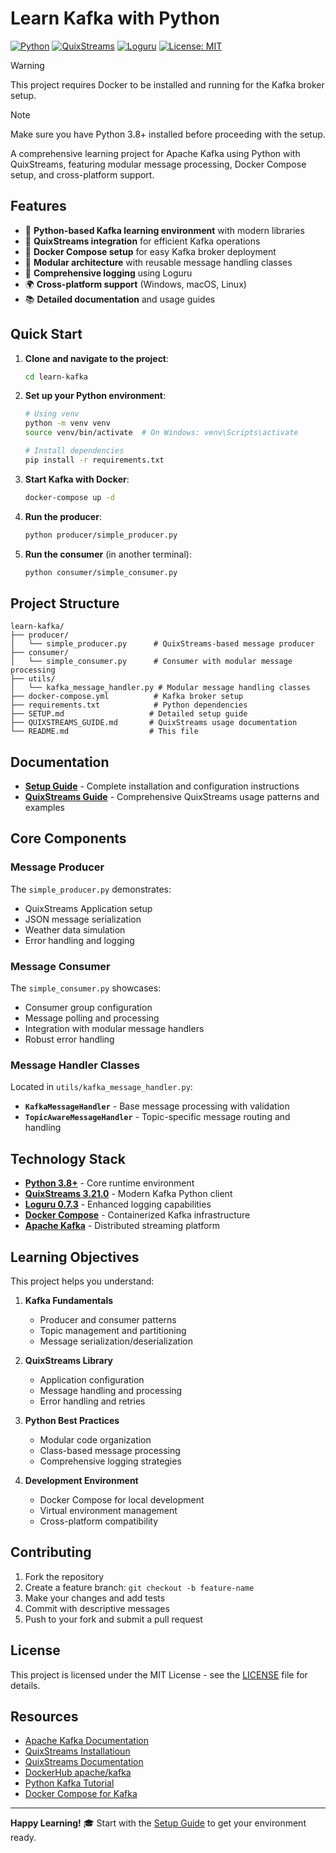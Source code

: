 # Learn Kafka with Python

[![Python](https://img.shields.io/badge/python-3.8+-blue.svg)](https://www.python.org/downloads/)
[![QuixStreams](https://img.shields.io/badge/QuixStreams-3.21.0-orange.svg)](https://quix.io/docs/quix-streams/introduction.html)
[![Loguru](https://img.shields.io/badge/Loguru-0.7.3-green.svg)](https://loguru.readthedocs.io/)
[![License: MIT](https://img.shields.io/badge/License-MIT-yellow.svg)](https://opensource.org/licenses/MIT)

> [!WARNING]  
> This project requires Docker to be installed and running for the Kafka broker setup.

> [!NOTE]
> Make sure you have Python 3.8+ installed before proceeding with the setup.

A comprehensive learning project for Apache Kafka using Python with QuixStreams, featuring modular message processing, Docker Compose setup, and cross-platform support.

## Features

- 🐍 **Python-based Kafka learning environment** with modern libraries
- 🚀 **QuixStreams integration** for efficient Kafka operations
- 🐳 **Docker Compose setup** for easy Kafka broker deployment
- 🔧 **Modular architecture** with reusable message handling classes
- 📝 **Comprehensive logging** using Loguru
- 🌍 **Cross-platform support** (Windows, macOS, Linux)
- 📚 **Detailed documentation** and usage guides

## Quick Start

1. **Clone and navigate to the project**:

   ```bash
   cd learn-kafka
   ```

2. **Set up your Python environment**:

   ```bash
   # Using venv
   python -m venv venv
   source venv/bin/activate  # On Windows: venv\Scripts\activate

   # Install dependencies
   pip install -r requirements.txt
   ```

3. **Start Kafka with Docker**:

   ```bash
   docker-compose up -d
   ```

4. **Run the producer**:

   ```bash
   python producer/simple_producer.py
   ```

5. **Run the consumer** (in another terminal):
   ```bash
   python consumer/simple_consumer.py
   ```

## Project Structure

```
learn-kafka/
├── producer/
│   └── simple_producer.py      # QuixStreams-based message producer
├── consumer/
│   └── simple_consumer.py      # Consumer with modular message processing
├── utils/
│   └── kafka_message_handler.py # Modular message handling classes
├── docker-compose.yml          # Kafka broker setup
├── requirements.txt            # Python dependencies
├── SETUP.md                   # Detailed setup guide
├── QUIXSTREAMS_GUIDE.md       # QuixStreams usage documentation
└── README.md                  # This file
```

## Documentation

- **[Setup Guide](SETUP.md)** - Complete installation and configuration instructions
- **[QuixStreams Guide](QUIXSTREAMS_GUIDE.md)** - Comprehensive QuixStreams usage patterns and examples

## Core Components

### Message Producer

The `simple_producer.py` demonstrates:

- QuixStreams Application setup
- JSON message serialization
- Weather data simulation
- Error handling and logging

### Message Consumer

The `simple_consumer.py` showcases:

- Consumer group configuration
- Message polling and processing
- Integration with modular message handlers
- Robust error handling

### Message Handler Classes

Located in `utils/kafka_message_handler.py`:

- **`KafkaMessageHandler`** - Base message processing with validation
- **`TopicAwareMessageHandler`** - Topic-specific message routing and handling

## Technology Stack

- **[Python 3.8+](https://python.org)** - Core runtime environment
- **[QuixStreams 3.21.0](https://quix.io/docs/quix-streams/)** - Modern Kafka Python client
- **[Loguru 0.7.3](https://loguru.readthedocs.io/)** - Enhanced logging capabilities
- **[Docker Compose](https://docs.docker.com/compose/)** - Containerized Kafka infrastructure
- **[Apache Kafka](https://kafka.apache.org/)** - Distributed streaming platform

## Learning Objectives

This project helps you understand:

1. **Kafka Fundamentals**

   - Producer and consumer patterns
   - Topic management and partitioning
   - Message serialization/deserialization

2. **QuixStreams Library**

   - Application configuration
   - Message handling and processing
   - Error handling and retries

3. **Python Best Practices**

   - Modular code organization
   - Class-based message processing
   - Comprehensive logging strategies

4. **Development Environment**
   - Docker Compose for local development
   - Virtual environment management
   - Cross-platform compatibility

## Contributing

1. Fork the repository
2. Create a feature branch: `git checkout -b feature-name`
3. Make your changes and add tests
4. Commit with descriptive messages
5. Push to your fork and submit a pull request

## License

This project is licensed under the MIT License - see the [LICENSE](LICENSE) file for details.

## Resources

- [Apache Kafka Documentation](https://kafka.apache.org/documentation/)
- [QuixStreams Installatioun](https://pypi.org/project/quixstreams/)
- [QuixStreams Documentation](https://quix.io/docs/quix-streams/introduction.html#next-steps)
- [DockerHub apache/kafka](https://hub.docker.com/r/apache/kafka)
- [Python Kafka Tutorial](https://kafka-python.readthedocs.io/)
- [Docker Compose for Kafka](https://docs.confluent.io/platform/current/quickstart/ce-docker-quickstart.html)

---

**Happy Learning!** 🎓 Start with the [Setup Guide](SETUP.md) to get your environment ready.
